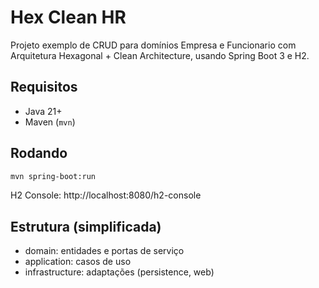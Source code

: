 # Hex Clean HR

Projeto exemplo de CRUD para domínios Empresa e Funcionario com Arquitetura Hexagonal + Clean Architecture, usando Spring Boot 3 e H2.

## Requisitos
- Java 21+
- Maven (`mvn`)

## Rodando
```bash
mvn spring-boot:run
```

H2 Console: http://localhost:8080/h2-console

## Estrutura (simplificada)
- domain: entidades e portas de serviço
- application: casos de uso
- infrastructure: adaptações (persistence, web)